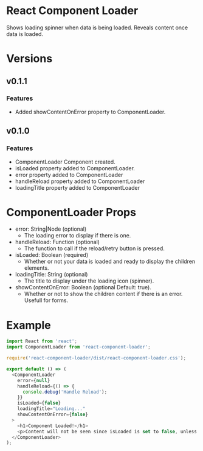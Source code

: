 # React Component Loader
Shows loading spinner when data is being loaded. Reveals content once data is loaded.

# Versions
## v0.1.1
### Features
- Added showContentOnError property to ComponentLoader.

## v0.1.0
### Features
- ComponentLoader Component created.
- isLoaded property added to ComponentLoader.
- error property added to ComponentLoader
- handleReload property added to ComponentLoader
- loadingTitle property added to ComponentLoader

# ComponentLoader Props
- error: String|Node (optional)
  - The loading error to display if there is one.
- handleReload: Function (optional)
  - The function to call if the reload/retry button is pressed.
- isLoaded: Boolean (required)
  - Whether or not your data is loaded and ready to display the children elements.
- loadingTitle: String (optional)
  - The title to display under the loading icon (spinner).
- showContentOnError: Boolean (optional Default: true).
  - Whether or not to show the children content if there is an error. Usefull for forms.

# Example
```js
import React from 'react';
import ComponentLoader from 'react-component-loader';

require('react-component-loader/dist/react-component-loader.css');

export default () => (
  <ComponentLoader 
    error={null}
    handleReload={() => { 
      console.debug('Handle Reload'); 
    }}
    isLoaded={false} 
    loadingTitle="Loading..."
    showContentOnError={false}
  >
    <h1>Component Loaded!</h1>
    <p>Content will not be seen since isLoaded is set to false, unless showContentOnError is set to true.</p>
  </ComponentLoader>
);
```